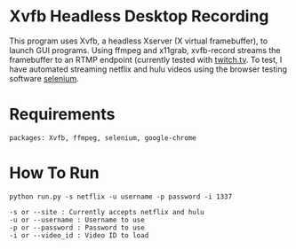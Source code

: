 Xvfb Headless Desktop Recording
===

This program uses Xvfb, a headless Xserver (X virtual framebuffer), to launch GUI programs. Using ffmpeg and x11grab, xvfb-record streams the framebuffer to an RTMP endpoint (currently tested with [twitch.tv](twitch.tv). To test, I have automated streaming netflix and hulu videos using the browser testing software [selenium](http://www.seleniumhq.org/).

Requirements
===

```
packages: Xvfb, ffmpeg, selenium, google-chrome
```

How To Run
===

```
python run.py -s netflix -u username -p password -i 1337

-s or --site : Currently accepts netflix and hulu
-u or --username : Username to use
-p or --password : Password to use
-i or --video_id : Video ID to load
```
